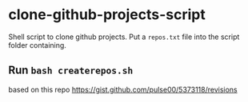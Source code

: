 # clone-github-projects-script
Shell script to clone github projects. Put a `repos.txt` file into the script folder containing.
## Run `bash createrepos.sh`

based on this repo https://gist.github.com/pulse00/5373118/revisions
